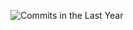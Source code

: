 ![Commits in the Last Year](https://github-readme-stats.vercel.app/api?username=afthab123456&show_icons=true&count_private=true&include_all_commits=true)
